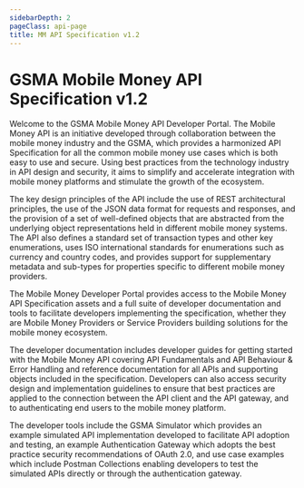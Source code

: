 ```yaml
---
sidebarDepth: 2
pageClass: api-page
title: MM API Specification v1.2
---
```


# GSMA Mobile Money API Specification v1.2

Welcome to the GSMA Mobile Money API Developer Portal.  The Mobile Money API is an initiative developed through collaboration between the mobile money industry and the GSMA, which provides a harmonized API Specification for all the common mobile money use cases which is both easy to use and secure.  Using best practices from the technology industry in API design and security, it aims to simplify and accelerate integration with mobile money platforms and stimulate the growth of the ecosystem.

The key design principles of the API include the use of REST architectural principles, the use of the JSON data format for requests and responses, and the provision of a set of well-defined objects that are abstracted from the underlying object representations held in different mobile money systems.  The API also defines a standard set of transaction types and other key enumerations, uses ISO international standards for enumerations such as currency and country codes, and provides support for supplementary metadata and sub-types for properties specific to different mobile money providers.

The Mobile Money Developer Portal provides access to the Mobile Money API Specification assets and a full suite of developer documentation and tools to facilitate developers implementing the specification, whether they are Mobile Money Providers or Service Providers building solutions for the mobile money ecosystem.

The developer documentation includes developer guides for getting started with the Mobile Money API covering API Fundamentals and API Behaviour & Error Handling and reference documentation for all APIs and supporting objects included in the specification.  Developers can also access security design and implementation guidelines to ensure that best practices are applied to the connection between the API client and the API gateway, and to authenticating end users to the mobile money platform.

The developer tools include the GSMA Simulator which provides an example simulated API implementation developed to facilitate API adoption and testing, an example Authentication Gateway which adopts the best practice security recommendations of OAuth 2.0, and use case examples which include Postman Collections enabling developers to test the simulated APIs directly or through the authentication gateway.